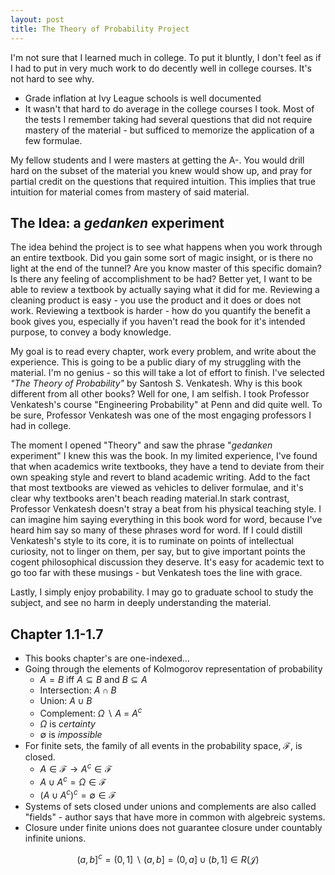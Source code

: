 ```yaml
---
layout: post
title: The Theory of Probability Project
---
```


I'm not sure that I learned much in college. To put it bluntly, I don't feel as if I had to put in very much work to do decently well in college courses. It's not hard to see why.

- Grade inflation at Ivy League schools is well documented
- It wasn't that hard to do average in the college courses I took. Most of the tests I remember taking had several questions that did not require mastery of the material - but sufficed to memorize the application of a few formulae. 

My fellow students and I were masters at getting the A-. You would drill hard on the subset of the material you knew would show up, and pray for partial credit on the questions that required intuition. This implies that true intuition for material comes from mastery of said material. 

## The Idea: a _gedanken_ experiment

The idea behind the project is to see what happens when you work through an entire textbook. Did you gain some sort of magic insight, or is there no light at the end of the tunnel? Are you know master of this specific domain? Is there any feeling of accomplishment to be had? Better yet, I want to be able to review a textbook by actually saying what it did for me. Reviewing a cleaning product is easy - you use the product and it does or does not work. Reviewing a textbook is harder - how do you quantify the benefit a book gives you, especially if you haven't read the book for it's intended purpose, to convey a body knowledge. 

My goal is to read every chapter, work every problem, and write about the experience. This is going to be a public diary of my struggling with the material. I'm no genius - so this will take a lot of effort to finish. I've selected _"The Theory of Probability"_ by Santosh S. Venkatesh. Why is this book different from all other books? Well for one, I am selfish. I took Professor Venkatesh's course "Engineering Probability" at Penn and did quite well. To be sure, Professor Venkatesh was one of the most engaging professors I had in college. 

The moment I opened "Theory" and saw the phrase "_gedanken_ experiment" I knew this was the book. In my limited experience, I've found that when academics write textbooks, they have a tend to deviate from their own speaking style and revert to bland academic writing. Add to the fact that most textbooks are viewed as vehicles to deliver formulae, and it's clear why textbooks aren't beach reading material.In stark contrast, Professor Venkatesh doesn't stray a beat from his physical teaching style. I can imagine him saying everything in this book word for word, because I've heard him say so many of these phrases word for word. If I could distill Venkatesh's style to its core, it is to ruminate on points of intellectual curiosity, not to linger on them, per say, but to give important points the cogent philosophical discussion they deserve. It's easy for academic text to go too far with these musings - but Venkatesh toes the line with grace.  

Lastly, I simply enjoy probability. I may go to graduate school to study the subject, and see no harm in deeply understanding the material. 


## Chapter 1.1-1.7 

- This books chapter's are one-indexed...
- Going through the elements of Kolmogorov representation of probability
    - $A=B$ iff $A \subseteq B$ and $B \subseteq A$
    - Intersection: $A \cap B$
    - Union: $A \cup B$
    - Complement: $\Omega~\backslash~A$ = $A^c$
    - $\Omega$ is _certainty_
    - $\emptyset$ is _impossible_
- For finite sets, the family of all events in the probability space, $\mathcal{F}$, is closed. 
    - $A \in \mathcal{F} \rightarrow A^c \in \mathcal{F}$
    - $A \cup A^c = \Omega \in \mathcal{F}$
    - $(A \cup A^c)^c = \emptyset \in \mathcal{F}$
- Systems of sets closed under unions and complements are also called "fields" - author says that have more in common with algebreic systems.
- Closure under finite unions does not guarantee closure under countably infinite unions.

$$(a,b]^c = (0,1]~\backslash~(a,b] = (0,a] \cup (b,1] \in R(\mathcal{J})$$